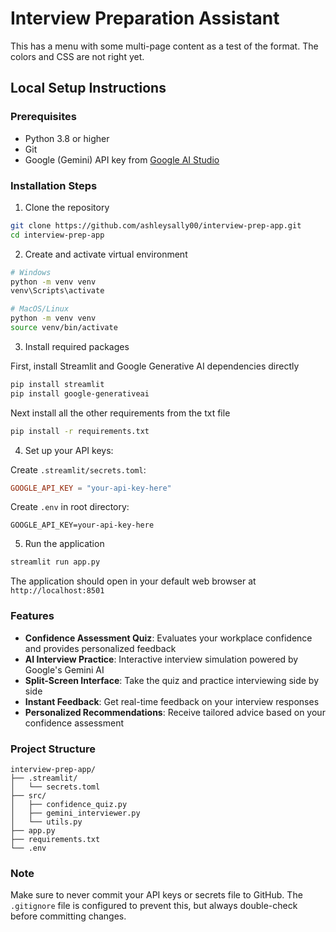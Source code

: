 # Interview Preparation Assistant

This has a menu with some multi-page content as a test of the format. The colors and CSS are not right yet.

## Local Setup Instructions

### Prerequisites

- Python 3.8 or higher
- Git
- Google (Gemini) API key from [Google AI Studio](https://makersuite.google.com/app/apikey)

### Installation Steps

1. Clone the repository

```bash
git clone https://github.com/ashleysally00/interview-prep-app.git
cd interview-prep-app
```

2. Create and activate virtual environment

```bash
# Windows
python -m venv venv
venv\Scripts\activate

# MacOS/Linux
python -m venv venv
source venv/bin/activate
```

3. Install required packages

First, install Streamlit and Google Generative AI dependencies directly

```bash
pip install streamlit
pip install google-generativeai
```

Next install all the other requirements from the txt file

```bash
pip install -r requirements.txt
```

4. Set up your API keys:

Create `.streamlit/secrets.toml`:

```toml
GOOGLE_API_KEY = "your-api-key-here"
```

Create `.env` in root directory:

```
GOOGLE_API_KEY=your-api-key-here
```

5. Run the application

```bash
streamlit run app.py
```

The application should open in your default web browser at `http://localhost:8501`

### Features

- **Confidence Assessment Quiz**: Evaluates your workplace confidence and provides personalized feedback
- **AI Interview Practice**: Interactive interview simulation powered by Google's Gemini AI
- **Split-Screen Interface**: Take the quiz and practice interviewing side by side
- **Instant Feedback**: Get real-time feedback on your interview responses
- **Personalized Recommendations**: Receive tailored advice based on your confidence assessment

### Project Structure

```
interview-prep-app/
├── .streamlit/
│   └── secrets.toml
├── src/
│   ├── confidence_quiz.py
│   ├── gemini_interviewer.py
│   └── utils.py
├── app.py
├── requirements.txt
└── .env
```

### Note

Make sure to never commit your API keys or secrets file to GitHub. The `.gitignore` file is configured to prevent this, but always double-check before committing changes.
